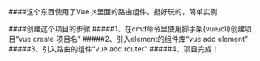 ####这个东西使用了Vue.js里面的路由组件，挺好玩的，简单实例

####创建这个项目的步骤
#####1、在cmd命令里使用脚手架(vue/cli)创建项目“vue create 项目名”
#####2、引入element的组件库“vue add element”
#####3、引入路由的组件“vue add router”
#####4、项目完成！
